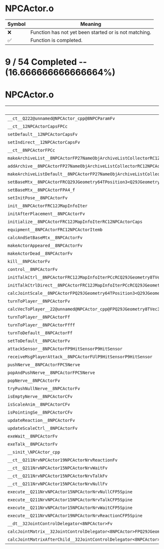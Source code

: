 # NPCActor.o
| Symbol | Meaning 
| ------------- | ------------- 
| :x: | Function has not yet been started or is not matching. 
| :white_check_mark: | Function is completed. 


# 9 / 54 Completed -- (16.666666666666664%)
# NPCActor.o
| Symbol | Decompiled? |
| ------------- | ------------- |
| `__ct__Q222@unnamed@NPCActor_cpp@8NPCParamFv` | :x: |
| `__ct__12NPCActorCapsFPCc` | :white_check_mark: |
| `setDefault__12NPCActorCapsFv` | :white_check_mark: |
| `setIndirect__12NPCActorCapsFv` | :white_check_mark: |
| `__ct__8NPCActorFPCc` | :x: |
| `makeArchiveList__8NPCActorFP27NameObjArchiveListCollectorRC12JMapInfoIter` | :white_check_mark: |
| `addArchive__8NPCActorFP27NameObjArchiveListCollectorRC12NPCActorItem` | :white_check_mark: |
| `makeArchiveListDefault__8NPCActorFP27NameObjArchiveListCollectorRC12JMapInfoIter` | :white_check_mark: |
| `setBaseMtx__8NPCActorFRCQ29JGeometry64TPosition3<Q29JGeometry38TMatrix34<Q29JGeometry13SMatrix34C<f>>>` | :x: |
| `setBaseMtx__8NPCActorFPA4_f` | :x: |
| `setInitPose__8NPCActorFv` | :white_check_mark: |
| `init__8NPCActorFRC12JMapInfoIter` | :white_check_mark: |
| `initAfterPlacement__8NPCActorFv` | :white_check_mark: |
| `initialize__8NPCActorFRC12JMapInfoIterRC12NPCActorCaps` | :x: |
| `equipment__8NPCActorFRC12NPCActorItemb` | :x: |
| `calcAndSetBaseMtx__8NPCActorFv` | :x: |
| `makeActorAppeared__8NPCActorFv` | :x: |
| `makeActorDead__8NPCActorFv` | :x: |
| `kill__8NPCActorFv` | :x: |
| `control__8NPCActorFv` | :x: |
| `initTalkCtrl__8NPCActorFRC12JMapInfoIterPCcRCQ29JGeometry8TVec3<f>PA4_f` | :x: |
| `initTalkCtrlDirect__8NPCActorFRC12JMapInfoIterPCcRCQ29JGeometry8TVec3<f>PA4_f` | :x: |
| `calcJointScale__8NPCActorFPQ29JGeometry64TPosition3<Q29JGeometry38TMatrix34<Q29JGeometry13SMatrix34C<f>>>RC19JointControllerInfo` | :x: |
| `turnToPlayer__8NPCActorFv` | :x: |
| `calcVecToPlayer__22@unnamed@NPCActor_cpp@FPQ29JGeometry8TVec3<f>PC9LiveActor` | :x: |
| `turnToPlayer__8NPCActorFf` | :x: |
| `turnToPlayer__8NPCActorFfff` | :x: |
| `turnToDefault__8NPCActorFf` | :x: |
| `setToDefault__8NPCActorFv` | :x: |
| `attackSensor__8NPCActorFP9HitSensorP9HitSensor` | :x: |
| `receiveMsgPlayerAttack__8NPCActorFUlP9HitSensorP9HitSensor` | :x: |
| `pushNerve__8NPCActorFPC5Nerve` | :x: |
| `popAndPushNerve__8NPCActorFPC5Nerve` | :x: |
| `popNerve__8NPCActorFv` | :x: |
| `tryPushNullNerve__8NPCActorFv` | :x: |
| `isEmptyNerve__8NPCActorCFv` | :x: |
| `isScaleAnim__8NPCActorCFv` | :x: |
| `isPointingSe__8NPCActorCFv` | :x: |
| `updateReaction__8NPCActorFv` | :x: |
| `updateScaleCtrl__8NPCActorFv` | :x: |
| `exeWait__8NPCActorFv` | :x: |
| `exeTalk__8NPCActorFv` | :x: |
| `__sinit_\NPCActor_cpp` | :x: |
| `__ct__Q211NrvNPCActor19NPCActorNrvReactionFv` | :x: |
| `__ct__Q211NrvNPCActor15NPCActorNrvWaitFv` | :x: |
| `__ct__Q211NrvNPCActor15NPCActorNrvTalkFv` | :x: |
| `__ct__Q211NrvNPCActor15NPCActorNrvNullFv` | :x: |
| `execute__Q211NrvNPCActor15NPCActorNrvNullCFP5Spine` | :x: |
| `execute__Q211NrvNPCActor15NPCActorNrvTalkCFP5Spine` | :x: |
| `execute__Q211NrvNPCActor15NPCActorNrvWaitCFP5Spine` | :x: |
| `execute__Q211NrvNPCActor19NPCActorNrvReactionCFP5Spine` | :x: |
| `__dt__32JointControlDelegator<8NPCActor>Fv` | :x: |
| `calcJointMatrix__32JointControlDelegator<8NPCActor>FPQ29JGeometry64TPosition3<Q29JGeometry38TMatrix34<Q29JGeometry13SMatrix34C<f>>>RC19JointControllerInfo` | :x: |
| `calcJointMatrixAfterChild__32JointControlDelegator<8NPCActor>FPQ29JGeometry64TPosition3<Q29JGeometry38TMatrix34<Q29JGeometry13SMatrix34C<f>>>RC19JointControllerInfo` | :x: |
